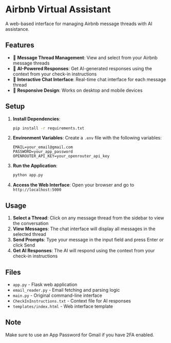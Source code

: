 # Airbnb Virtual Assistant

A web-based interface for managing Airbnb message threads with AI assistance.

## Features

- 📧 **Message Thread Management**: View and select from your Airbnb message threads
- 🤖 **AI-Powered Responses**: Get AI-generated responses using the context from your check-in instructions
- 💬 **Interactive Chat Interface**: Real-time chat interface for each message thread
- 📱 **Responsive Design**: Works on desktop and mobile devices

## Setup

1. **Install Dependencies**:
   ```bash
   pip install -r requirements.txt
   ```

2. **Environment Variables**:
   Create a `.env` file with the following variables:
   ```
   EMAIL=your_email@gmail.com
   PASSWORD=your_app_password
   OPENROUTER_API_KEY=your_openrouter_api_key
   ```

3. **Run the Application**:
   ```bash
   python app.py
   ```

4. **Access the Web Interface**:
   Open your browser and go to `http://localhost:5000`

## Usage

1. **Select a Thread**: Click on any message thread from the sidebar to view the conversation
2. **View Messages**: The chat interface will display all messages in the selected thread
3. **Send Prompts**: Type your message in the input field and press Enter or click Send
4. **Get AI Responses**: The AI will respond using the context from your check-in instructions

## Files

- `app.py` - Flask web application
- `email_reader.py` - Email fetching and parsing logic
- `main.py` - Original command-line interface
- `CheckInInstructions.txt` - Context file for AI responses
- `templates/index.html` - Web interface template

## Note

Make sure to use an App Password for Gmail if you have 2FA enabled.
